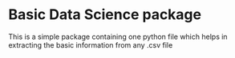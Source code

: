 # Basic Data Science package
This is a simple package containing one python file which helps in extracting the basic information from any .csv file